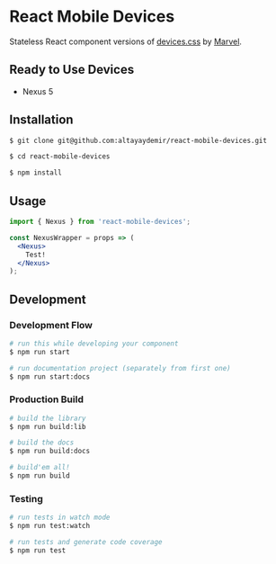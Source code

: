 # React Mobile Devices

Stateless React component versions of [devices.css](https://github.com/marvelapp/devices.css) by [Marvel](https://github.com/marvelapp/devices.css).

## Ready to Use Devices
* Nexus 5

## Installation

```bash
$ git clone git@github.com:altayaydemir/react-mobile-devices.git

$ cd react-mobile-devices

$ npm install 

```

## Usage
```jsx
import { Nexus } from 'react-mobile-devices';

const NexusWrapper = props => (
  <Nexus>
    Test!
  </Nexus>
);

```

## Development

### Development Flow

```bash
# run this while developing your component
$ npm run start

# run documentation project (separately from first one)
$ npm run start:docs
```

### Production Build

```bash
# build the library
$ npm run build:lib

# build the docs
$ npm run build:docs

# build'em all!
$ npm run build
```

### Testing

```bash
# run tests in watch mode
$ npm run test:watch

# run tests and generate code coverage
$ npm run test
```
